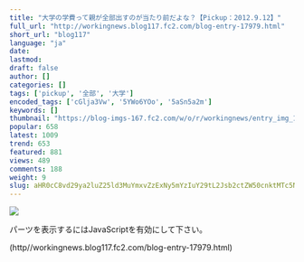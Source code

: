 ```yaml
---
title: "大学の学費って親が全部出すのが当たり前だよな？【Pickup：2012.9.12】"
full_url: "http://workingnews.blog117.fc2.com/blog-entry-17979.html"
short_url: "blog117"
language: "ja"
date: 
lastmod: 
draft: false
author: []
categories: []
tags: ['pickup', '全部', '大学']
encoded_tags: ['cGlja3Vw', '5YWo6YOo', '5aSn5a2m']
keywords: []
thumbnail: "https://blog-imgs-167.fc2.com/w/o/r/workingnews/entry_img_17979.jpg"
popular: 658
latest: 1009
trend: 653
featured: 881
views: 489
comments: 188
weight: 9
slug: aHR0cC8vd29ya2luZ25ld3MuYmxvZzExNy5mYzIuY29tL2Jsb2ctZW50cnktMTc5NzkuaHRtbA==
---
```


![](https://blog-imgs-167.fc2.com/w/o/r/workingnews/entry_img_17979.jpg)

<div><p> </p> <p class='plugin-freearea'> パーツを表示するにはJavaScriptを有効にして下さい。 </p><p id='i2i-15a675c9be31438acfd-wrap'> </p> <p> </p> </div>

(http//workingnews.blog117.fc2.com/blog-entry-17979.html)
